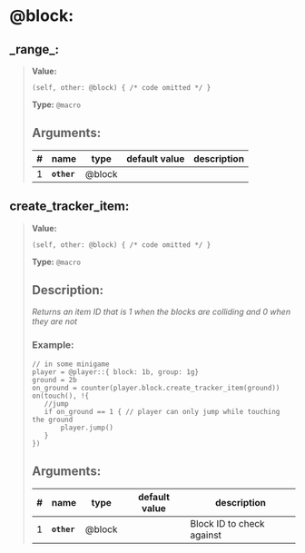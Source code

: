   
# **@block**: 
 
## **\_range\_**:

> **Value:** 
>```spwn
>(self, other: @block) { /* code omitted */ }
>``` 
>**Type:** `@macro` 
>## Arguments:
>
>| # | name | type | default value | description |
>| - | ---- | ---- | ------------- | ----------- |
>| 1 | **`other`** | @block | | |
>

## **create\_tracker\_item**:

> **Value:** 
>```spwn
>(self, other: @block) { /* code omitted */ }
>``` 
>**Type:** `@macro` 
>## Description: 
> _Returns an item ID that is 1 when the blocks are colliding and 0 when they are not_
>### Example: 
>```spwn
> // in some minigame
>player = @player::{ block: 1b, group: 1g}
>ground = 2b
>on_ground = counter(player.block.create_tracker_item(ground))
>on(touch(), !{
>    //jump
>    if on_ground == 1 { // player can only jump while touching the ground
>        player.jump()
>    }
>})
>```
>## Arguments:
>
>| # | name | type | default value | description |
>| - | ---- | ---- | ------------- | ----------- |
>| 1 | **`other`** | @block | |Block ID to check against |
>
